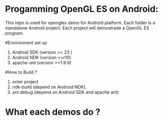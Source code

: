 
# Progamming OpenGL ES  on  Android:

This repo is used for opengles demo for Android platform. Each folder is a standalone Android project. Each project will demostrade a OpenGL ES program. 


#Environment set up 
1. Android SDK (version >= 23  )
2. Android NDK (version >=r10) 
3. apache-ant (version >=1.9.9)

#How to Build ? 
1. enter project 
2. ndk-build (depend on Android NDK).
3. ant debug (depend on Android SDK and apache ant) 

# What each demos do ?


